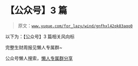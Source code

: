 # 【公众号】3 篇

> 原文：[`www.yuque.com/for_lazy/wind/gnfhxl42qk83aqo0`](https://www.yuque.com/for_lazy/wind/gnfhxl42qk83aqo0)

以下为：【公众号】3 篇相关风向标

完整生财周报见懒人专属群~

公众号懒人搜索，[懒人专属群分享](https://lazybook.fun/#/blog/group)